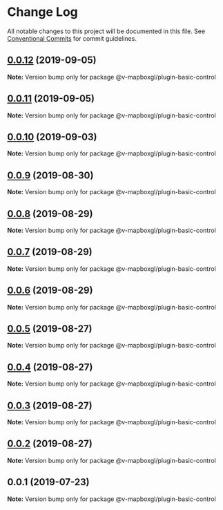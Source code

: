# Change Log

All notable changes to this project will be documented in this file.
See [Conventional Commits](https://conventionalcommits.org) for commit guidelines.

## [0.0.12](https://github.com/reno-xjb/v-mapboxgl/compare/@v-mapboxgl/plugin-basic-control@0.0.11...@v-mapboxgl/plugin-basic-control@0.0.12) (2019-09-05)

**Note:** Version bump only for package @v-mapboxgl/plugin-basic-control





## [0.0.11](https://github.com/reno-xjb/v-mapboxgl/compare/@v-mapboxgl/plugin-basic-control@0.0.10...@v-mapboxgl/plugin-basic-control@0.0.11) (2019-09-05)

**Note:** Version bump only for package @v-mapboxgl/plugin-basic-control





## [0.0.10](https://github.com/reno-xjb/v-mapboxgl/compare/@v-mapboxgl/plugin-basic-control@0.0.9...@v-mapboxgl/plugin-basic-control@0.0.10) (2019-09-03)

**Note:** Version bump only for package @v-mapboxgl/plugin-basic-control





## [0.0.9](https://github.com/reno-xjb/v-mapboxgl/compare/@v-mapboxgl/plugin-basic-control@0.0.8...@v-mapboxgl/plugin-basic-control@0.0.9) (2019-08-30)

**Note:** Version bump only for package @v-mapboxgl/plugin-basic-control





## [0.0.8](https://github.com/reno-xjb/v-mapboxgl/compare/@v-mapboxgl/plugin-basic-control@0.0.7...@v-mapboxgl/plugin-basic-control@0.0.8) (2019-08-29)

**Note:** Version bump only for package @v-mapboxgl/plugin-basic-control





## [0.0.7](https://github.com/reno-xjb/v-mapboxgl/compare/@v-mapboxgl/plugin-basic-control@0.0.6...@v-mapboxgl/plugin-basic-control@0.0.7) (2019-08-29)

**Note:** Version bump only for package @v-mapboxgl/plugin-basic-control





## [0.0.6](https://github.com/reno-xjb/v-mapboxgl/compare/@v-mapboxgl/plugin-basic-control@0.0.4...@v-mapboxgl/plugin-basic-control@0.0.6) (2019-08-29)

**Note:** Version bump only for package @v-mapboxgl/plugin-basic-control





## [0.0.5](https://github.com/reno-xjb/v-mapboxgl/compare/@v-mapboxgl/plugin-basic-control@0.0.4...@v-mapboxgl/plugin-basic-control@0.0.5) (2019-08-27)

**Note:** Version bump only for package @v-mapboxgl/plugin-basic-control





## [0.0.4](https://github.com/reno-xjb/v-mapboxgl/compare/@v-mapboxgl/plugin-basic-control@0.0.3...@v-mapboxgl/plugin-basic-control@0.0.4) (2019-08-27)

**Note:** Version bump only for package @v-mapboxgl/plugin-basic-control





## [0.0.3](https://github.com/reno-xjb/v-mapboxgl/compare/@v-mapboxgl/plugin-basic-control@0.0.2...@v-mapboxgl/plugin-basic-control@0.0.3) (2019-08-27)

**Note:** Version bump only for package @v-mapboxgl/plugin-basic-control





## [0.0.2](https://github.com/reno-xjb/v-mapboxgl/compare/@v-mapboxgl/plugin-basic-control@0.0.1...@v-mapboxgl/plugin-basic-control@0.0.2) (2019-08-27)

**Note:** Version bump only for package @v-mapboxgl/plugin-basic-control





## 0.0.1 (2019-07-23)

**Note:** Version bump only for package @v-mapboxgl/plugin-basic-control
